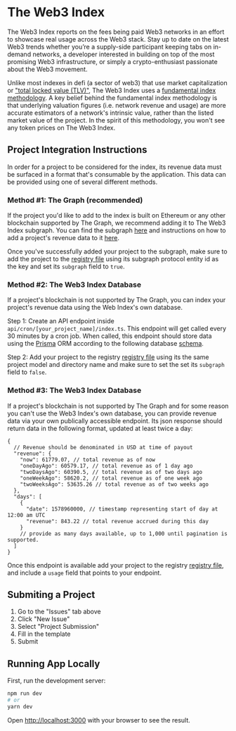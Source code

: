 # The Web3 Index

The Web3 Index reports on the fees being paid Web3 networks in an effort to showcase real usage across the Web3 stack. Stay up to date on the latest Web3 trends whether you’re a supply-side participant keeping tabs on in-demand networks, a developer interested in building on top of the most promising Web3 infrastructure, or simply a crypto-enthusiast passionate about the Web3 movement.

Unlike most indexes in defi (a sector of web3) that use market capitalization or ["total locked value (TLV)"](https://messari.io/article/how-to-interpret-total-value-locked-tvl-in-defi), The Web3 Index uses a [fundamental index methodology](https://en.wikipedia.org/wiki/Fundamentally_based_indexes). A key belief behind the fundamental index methodology is that underlying valuation figures (i.e. network revenue and usage) are more accurate estimators of a network's intrinsic value, rather than the listed market value of the project. In the spirit of this methodology, you won't see any token prices on The Web3 Index.

## Project Integration Instructions

In order for a project to be considered for the index, its revenue data must be surfaced in a format that's consumable by the application. This data can be provided using one of several different methods.

### Method #1: The Graph (recommended)

If the project you'd like to add to the index is built on Ethereum or any other blockchain supported by The Graph, we recommend adding it to The Web3 Index subgraph. You can find the subgraph [here](https://github.com/web3index/subgraph) and instructions on how to add a project's revenue data to it [here](https://thegraph.com/docs/introduction).

Once you've successfully added your project to the subgraph, make sure to add the project to the [registry file](./registry.json) using its subgraph protocol entity id as the key and set its `subgraph` field to `true`.

### Method #2: The Web3 Index Database

If a project's blockchain is not supported by The Graph, you can index your project's revenue data using the Web Index's own database.

Step 1: Create an API endpoint inside `api/cron/[your_project_name]/index.ts`. This endpoint will get called every 30 minutes by a cron job. When called, this endpoint should store data using the [Prisma](https://www.prisma.io/docs/concepts/components/prisma-client/crud) ORM according to the following database [schema](./prisma/schema.prisma).

Step 2: Add your project to the registry [registry file](./registry.json) using its the same project model and directory name and make sure to set the set its `subgraph` field to `false`.

### Method #3: The Web3 Index Database

If a project's blockchain is not supported by The Graph and for some reason you can't use the Web3 Index's own database, you can provide revenue data via your own publically accessible endpoint. Its json response should return data in the following format, updated at least twice a day:

```
{
  // Revenue should be denominated in USD at time of payout
  "revenue": {
    "now": 61779.07, // total revenue as of now
    "oneDayAgo": 60579.17, // total revenue as of 1 day ago
    "twoDaysAgo": 60390.5, // total revenue as of two days ago
    "oneWeekAgo": 58620.2, // total revenue as of one week ago
    "twoWeeksAgo": 53635.26 // total revenue as of two weeks ago
  },
  "days": [
    {
      "date": 1578960000, // timestamp representing start of day at 12:00 am UTC
      "revenue": 843.22 // total revenue accrued during this day
    }
    // provide as many days available, up to 1,000 until pagination is supported.
  ]
}
```

Once this endpoint is available add your project to the registry [registry file](./registry.json), and include a `usage` field that points to your endpoint.

## Submiting a Project

1. Go to the "Issues" tab above
2. Click "New Issue"
3. Select "Project Submission"
4. Fill in the template
5. Submit

## Running App Locally

First, run the development server:

```bash
npm run dev
# or
yarn dev
```

Open [http://localhost:3000](http://localhost:3000) with your browser to see the result.

